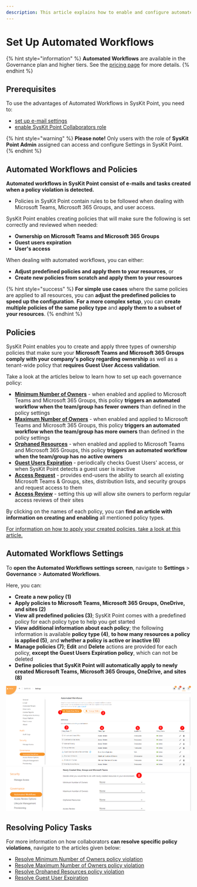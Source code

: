 ```yaml
---
description: This article explains how to enable and configure automated workflows in SysKit Point.
---
```


# Set Up Automated Workflows

{% hint style="information" %}
**Automated Workflows** are available in the Governance plan and higher tiers. See the [pricing page](https://www.syskit.com/products/point/pricing/) for more details.
{% endhint %}

## Prerequisites

To use the advantages of Automated Workflows in SysKit Point, you need to:

* [set up e-mail settings](../../configuration/set-up-email.md)
* [enable SysKit Point Collaborators role](../../configuration/enable-role-based-access.md)

{% hint style="warning" %}
**Please note!**
Only users with the role of **SysKit Point Admin** assigned can access and configure Settings in SysKit Point.
{% endhint %}

## Automated Workflows and Policies

**Automated workflows in SysKit Point consist of e-mails and tasks created when a policy violation is detected.**
  * Policies in SysKit Point contain rules to be followed when dealing with Microsoft Teams, Microsoft 365 Groups, and user access.

SysKit Point enables creating policies that will make sure the following is set correctly and reviewed when needed:
* **Ownership on Microsoft Teams and Microsoft 365 Groups**
* **Guest users expiration**
* **User's access**

When dealing with automated workflows, you can either:
* **Adjust predefined policies and apply them to your resources**, or
* **Create new policies from scratch and apply them to your resources**

{% hint style="success" %}
**For simple use cases** where the same policies are applied to all resources, you can **adjust the predefined policies to speed up the configuration**. 
**For a more complex setup**, you can **create multiple policies of the same policy type** and **apply them to a subset of your resources**.
{% endhint %}

## Policies

SysKit Point enables you to create and apply three types of ownership policies that make sure your **Microsoft Teams and Microsoft 365 Groups comply with your company's policy regarding ownership** as well as a tenant-wide policy that **requires Guest User Access validation**. 

Take a look at the articles below to learn how to set up each governance policy:

* [**Minimum Number of Owners**](minimum-number-of-owners-admin.md) - when enabled and applied to Microsoft Teams and Microsoft 365 Groups, this policy **triggers an automated workflow when the team/group has fewer owners** than defined in the policy settings
* [**Maximum Number of Owners**](maximum-number-of-owners-admin.md) - when enabled and applied to Microsoft Teams and Microsoft 365 Groups, this policy **triggers an automated workflow when the team/group has more owners** than defined in the policy settings
* [**Orphaned Resources**](orphaned-resources-admin.md) - when enabled and applied to Microsoft Teams and Microsoft 365 Groups, this policy **triggers an automated workflow when the team/group has no active owners**
* [**Guest Users Expiration**](guest-users-expiration-admin.md) - periodically checks Guest Users' access, or when SysKit Point detects a guest user is inactive
* [**Access Request**](../access-requests/README.md) - provides end-users the ability to search all existing Microsoft Teams & Groups, sites, distribution lists, and security groups and request access to them
* [**Access Review**](../permissions-review/README.md) - setting this up will allow site owners to perform regular access reviews of their sites


By clicking on the names of each policy, you can **find an article with information on creating and enabling** all mentioned policy types. 
 
[For information on how to apply your created policies, take a look at this article.](manage-automated-workflow-policies.md)

## Automated Workflows Settings

To **open the Automated Workflows settings screen**, navigate to **Settings** &gt; **Governance** &gt; **Automated Workflows**.

Here, you can:
* **Create a new policy (1)**
* **Apply policies to Microsoft Teams, Microsoft 365 Groups, OneDrive, and sites (2)**
* **View all predefined policies (3)**; SysKit Point comes with a predefined policy for each policy type to help you get started
* **View additional information about each policy**; the following information is available **policy type (4)**, **to how many resources a policy is applied (5)**, and **whether a policy is active or inactive (6)**
* **Manage policies (7)**; **Edit** and **Delete** actions are provided for each policy, **except the Guest Users Expiration policy**, which can not be deleted
* **Define policies that SysKit Point will automatically apply to newly created Microsoft Teams, Microsoft 365 Groups, OneDrive, and sites (8)**

![Automated Workflows Settings](../../.gitbook/assets/set_up_automated_workflows-settings.png)
![Automated Workflows Settings](../../.gitbook/assets/set_up_automated_workflows-settings-2.png) 


## Resolving Policy Tasks

For more information on how collaborators **can resolve specific policy violations**, navigate to the articles given below:
* [Resolve Minimum Number of Owners policy violation](../../point-collaborators/resolve-governance-tasks/minimum-number-of-owners.md)
* [Resolve Maximum Number of Owners policy violation](../../point-collaborators/resolve-governance-tasks/maximum-number-of-owners.md)
* [Resolve Orphaned Resources policy violation](../../point-collaborators/resolve-governance-tasks/orphaned-resources.md)
* [Resolve Guest User Expiration](../../point-collaborators/resolve-governance-tasks/guest-user-expiration.md)